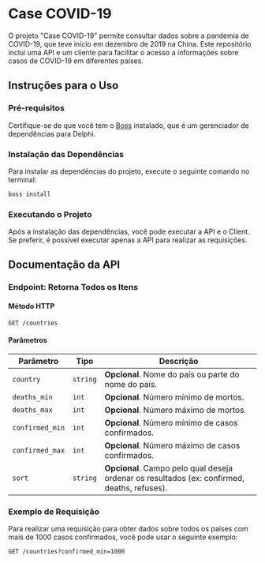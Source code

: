 
# Case COVID-19

O projeto "Case COVID-19" permite consultar dados sobre a pandemia de COVID-19, que teve início em dezembro de 2019 na China. Este repositório inclui uma API e um cliente para facilitar o acesso a informações sobre casos de COVID-19 em diferentes países.

## Instruções para o Uso

### Pré-requisitos

Certifique-se de que você tem o [Boss](https://github.com/HashLoad/boss) instalado, que é um gerenciador de dependências para Delphi.

### Instalação das Dependências

Para instalar as dependências do projeto, execute o seguinte comando no terminal:

```sh
boss install
```

### Executando o Projeto

Após a instalação das dependências, você pode executar a API e o Client. Se preferir, é possível executar apenas a API para realizar as requisições.

## Documentação da API

### Endpoint: Retorna Todos os Itens

#### Método HTTP

```http
GET /countries
```

#### Parâmetros

| Parâmetro         | Tipo     | Descrição                                                       |
|-------------------|----------|----------------------------------------------------------------- |
| `country`         | `string` | **Opcional**. Nome do país ou parte do nome do país.          |
| `deaths_min`      | `int`    | **Opcional**. Número mínimo de mortos.                         |
| `deaths_max`      | `int`    | **Opcional**. Número máximo de mortos.                         |
| `confirmed_min`   | `int`    | **Opcional**. Número mínimo de casos confirmados.             |
| `confirmed_max`   | `int`    | **Opcional**. Número máximo de casos confirmados.             |
| `sort`            | `string` | **Opcional**. Campo pelo qual deseja ordenar os resultados (ex: confirmed, deaths, refuses). |

### Exemplo de Requisição

Para realizar uma requisição para obter dados sobre todos os países com mais de 1000 casos confirmados, você pode usar o seguinte exemplo:

```http
GET /countries?confirmed_min=1000
```

